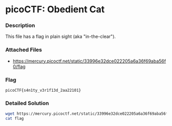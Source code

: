 # picoCTF: Obedient Cat
### Description
This file has a flag in plain sight (aka "in-the-clear").

### Attached Files
- https://mercury.picoctf.net/static/33996e32dce022205a6a36f69aba56f0/flag

### Flag
```
picoCTF{s4n1ty_v3r1f13d_2aa22101}
```
### Detailed Solution
```bash
wget https://mercury.picoctf.net/static/33996e32dce022205a6a36f69aba56f0/flag
cat flag
```
